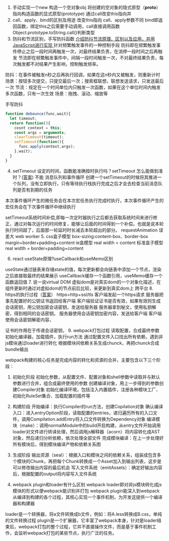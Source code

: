 1. 手动实现一个new
构造一个空对象obj
将创建的空对象的隐式原型（__proto__）指向构造函数的显式原型(prototype)
通过call改变this指向并
2. call、apply、bind的区别及用途
改变this指向
call、apply参数不同
bind即返回函数，绑定this之后需要手动调用，call直接调用函数
Object.prototype.toString.call()判断类型
3. 防抖和节流区别，手写防抖函数
[介绍防抖节流原理、区别以及应用，并用JavaScript进行实现 ](https://github.com/lgwebdream/FE-Interview/issues/15)
针对频繁触发事件的一种控制手段
防抖即在频繁触发事件停止之后一段时间再触发一次，对最终结果负责，在消停一段时间之后再触发
节流即在频繁触发事件中，间隔一段时间触发一次，不对最终结果负责，每次触发都不对结果产生影响，控制触发频率。

防抖：在事件被触发n秒之后再执行回调，如果在这n秒内又被触发，则重新计时
场景：按钮多次提交，只提交最后一次；搜索框联想，联想发送请求，只发送最后一次
节流：规定在一个时间单位内只触发一次函数，如果在这个单位时间内触发多次函数，只有一次生效
场景：拖拽、滚动、缩放等

手写防抖
```js
function debounce(func,wait){
  let timeout;
  return function(){
    cosnt context = this;
    const args = arguments;
    clearTimeout(timeout);
    setTimeout(function(){
      func.apply(context,args);
    },wait);
  }
}

```
4. setTimeout 设定的时间，函数能准确按时执行吗？setTimeout 怎么能做到准时？([答案](https://www.cnblogs.com/taohuaya/p/14754652.html))
不能
消息队列和事件循环
创建一个setTimeout的时候将其推进一个队列，没有立即执行，只有等待执行栈执行完成之后才会去检查当前消息队列是否有到期的任务

本次事件循环产生的微任务会在本次宏任务执行完成时执行，本次事件循环产生的宏任务会在下次事件循环中继续执行

setTimeout系统时间补偿,即每一次定时器执行之后都去获取系统时间来进行修正，通过对每次运行的时间修复，能够让后面的时间得到一个补偿。也就是说本轮执行时间超了，后面那一轮延时时长减去本轮超出的部分。
requestAnimation 误差大
web worker
5. css盒子模型
box-sizing:content-box、border-box
margin+border+padding+content
ie盒模型 real width = content
标准盒子模型 real width = border+padding+content

6. react useState原理?useCallback和useMemo区别

useState通过链表来存储state的值，每次更新都会向链表中添加一个节点，渲染之后直接取最终的结果展示
useCallback缓存一个函数引用，useMemo缓存一个函数返回值
7. 说一说virtual DOM
虚拟dom是对真实dom的一个对象化描述，在组件更新时通过对虚拟dom的节点前后比较，来更新到真实dom上
跨平台
8. https的执行过程（[答案](https://www.cnblogs.com/xiaolincoding/p/14274353.html)）
https=http+ssl/tls
客户端发起一个https请求
服务器把事先配置好的公钥证书返回给客户端
客户端验证证书是否有效，如果有效则生成会话密钥，用公钥加密会话密钥，发送给服务器
服务器拿到秘文，使用私钥解密，得到相同的会话密钥。
服务器使用会话密钥加密内容，发送给客户端
客户端使用会话密钥解密内容，

证书的作用在于传递会话密钥，
9. webpack打包过程
读取配置，合成最终参数
初始化编译器，加载插件，执行run方法
通过配置文件入口找出所有依赖，遇到非js模块通过loader进行转化
根据模块间依赖关系生成chunck，再把chunck合成bundle输出

webpack构建的核心任务是完成内容的转化和资源的合并，主要包含以下三个阶段：
1. 初始化阶段
  初始化参数，从配置文件、配置对象和shell参数中读取并与默认参数进行合并，组合成最终使用的参数
  创建编译对象，用上一步得到的参数创建Compiler对象
  初始化编译环境，包括注入内置插件，注册各种模块工厂、初始化RuleSet集合、加载配置的插件等
2. 构建阶段
  开始编译：执行Compiler的run方法，创建Copilation对象
  确认编译入口：进入entryOption阶段，读取配置的entries，递归遍历所有的入口文件，调用Compilation.addEntry将入口文件转换为Dependency对象
  编译模块（make）：调用normalModule中的build开启构建，从entry文件开始调用loader对文件进行转译处理，然后调用js解释器（acorn）将内容转化成AST对象，然后递归分析依赖，依次处理全部文件
  完成模块编译：在上一步处理好所有模块后，得到模块编译产物和依赖关系图
3. 生成阶段
  输出资源（seal）：根据入口和模块之间的依赖关系，组装成包含多个模块的Chunk，再把每个Chunk转换成一个Asset加入到输出列表，这步是可以修改输出内容的最后机会
  写入文件系统（emitAssets）：确定好输出内容后，根据配置的output将内容写入文件系统

10. webpack plugin和loader有什么区别
webpack loader即对非js模块转化成js模块的形式以便webpack能识别并打包
webpack plugin能深入到webpack从编译到构建的各个过程，其核心实现一个事件机制，为开发这提供一个编译器和构建器

loader是一个转换器，将a文件转换成b文件，例如：将A.less转换成B.css，单纯的文件转换过程
plugin是一个扩展器，它丰富了webpack本身，针对是loader结束后，webpack打包的整个过程，它并不直接操作文件，而是基于事件机制工作，会监听webpack打包的某些节点，执行广泛的任务。
